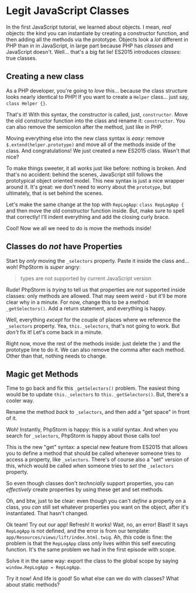 # Legit JavaScript Classes

In the first JavaScript tutorial, we learned about objects. I mean, *real* objects:
the kind you can instantiate by creating a constructor function, and then adding
all the methods via the prototype. Objects look a *lot* different in PHP than in
in JavaScript, in large part because PHP has *classes* and JavaScript doesn't. Well...
that's a big fat lie! ES2015 introduces *classes*: true classes.

## Creating a new class

As a PHP developer, you're going to *love* this... because the class structure looks
nearly identical to PHP! If you want to create a `Helper` class... just say,
`class Helper {}`.

That's it! With this syntax, the constructor is called, just, `constructor`. Move
the old constructor function into the class and rename it: `constructor`. You can
also remove the semicolon after the method, just like in PHP.

Moving everything else into the new class syntax is *easy*: remove `$.extend(helper.prototype)`
and move all of the methods inside of the class. And congratulations! We just created
a new ES2015 class. Wasn't that nice?

To make things sweeter, it all *works* just like before: nothing is broken. And that's
no accident: behind the scenes, JavaScript still follows the prototypical object
oriented model. This new syntax is just a nice wrapper around it. It's great: we
don't need to worry about the `prototype`, but ultimately, that is set behind the
scenes.

Let's make the same change at the top with `RepLogApp`: `class RepLogApp {` and
then move the old constructor function inside. But, make sure to spell that correctly!
I'll indent everything and add the closing curly brace.

Cool! Now we all we need to do is move the methods inside!

## Classes do *not* have Properties

Start by *only* moving the `_selectors` property. Paste it inside the class and...
woh! PhpStorm is *super* angry:

> types are not supported by current JavaScript version

Rude! PhpStorm is *trying* to tell us that properties are *not* supported inside
classes: only methods are allowed. That may seem weird - but it'll be more clear
why in a minute. For now, change this to be a method: `_getSelectors()`. Add a
return statement, and everything is happy.

Well, everything *except* for the couple of places where we reference the `_selectors`
property. Yea, `this._selectors`, that's not going to work. But *don't* fix it!
Let's come back in a minute.

Right now, move the rest of the methods inside: just delete the `}` and the prototype
line to do it. We can also remove the comma after each method. Other than that,
nothing needs to change.

## Magic get Methods

Time to go back and fix this `_getSelectors()` problem. The easiest thing would be
to update `this._selectors` to `this._getSelectors()`. But, there's a cooler
way.

Rename the method *back* to `_selectors`, and then add a "get space" in front of
it.

Woh! Instantly, PhpStorm is happy: this is a *valid* syntax. And when you search
for `_selectors`, PhpStorm is happy about those calls too!

This is the new "get" syntax: a special new feature from ES2015 that allows you
to define a method that should be called whenever someone tries to access a property,
like `_selectors`. There's of course also a "set" version of this, which would be
called when someone tries to *set* the `_selectors` property.

So even though classes don't *techncially* support properties, you can *effectively*
create properties by using these get and set methods.

Oh, and btw, just to be clear: even though you can't *define* a property on a class,
you *can* still set whatever properties you want on the object, after it's instantiated.
That hasn't changed.

Ok team! Try out our app! Refresh! It works! Wait, no, an error! Blast! It says
`RepLogApp` is not defined, and the error is from our template:
`app/Resources/views/lift/index.html.twig`. Ah, *this* code is fine: the problem is that
the `RepLogApp` class *only* lives within this self executing function. It's the
same problem we had in the first episode with scope.

Solve it in the same way: export the class to the global scope by saying
`window.RepLogApp = RepLogApp`.

Try it now! And life is good! So what else can we do with classes? What about
static methods?
